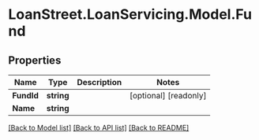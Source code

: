 # LoanStreet.LoanServicing.Model.Fund
## Properties

Name | Type | Description | Notes
------------ | ------------- | ------------- | -------------
**FundId** | **string** |  | [optional] [readonly] 
**Name** | **string** |  | 

[[Back to Model list]](../README.md#documentation-for-models) [[Back to API list]](../README.md#documentation-for-api-endpoints) [[Back to README]](../README.md)


